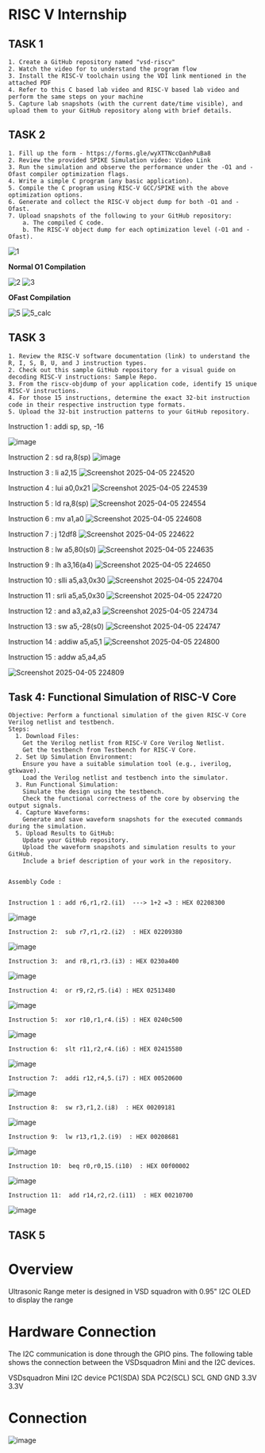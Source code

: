 # RISC V Internship 

  ## TASK 1 
    1. Create a GitHub repository named "vsd-riscv" 
    2. Watch the video for to understand the program flow 
    3. Install the RISC-V toolchain using the VDI link mentioned in the attached PDF  
    4. Refer to this C based lab video and RISC-V based lab video and perform the same steps on your machine 
    5. Capture lab snapshots (with the current date/time visible), and upload them to your GitHub repository along with brief details. 

  ## TASK 2 
    1. Fill up the form - https://forms.gle/wyXTTNccQanhPuBa8  
    2. Review the provided SPIKE Simulation video: Video Link 
    3. Run the simulation and observe the performance under the -O1 and -Ofast compiler optimization flags. 
    4. Write a simple C program (any basic application). 
    5. Compile the C program using RISC-V GCC/SPIKE with the above optimization options. 
    6. Generate and collect the RISC-V object dump for both -O1 and -Ofast. 
    7. Upload snapshots of the following to your GitHub repository: 
        a. The compiled C code. 
        b. The RISC-V object dump for each optimization level (-O1 and -Ofast). 

![1](https://github.com/user-attachments/assets/7fb467d8-8ba4-4c11-add4-a25e1f8b2b99)

**Normal O1 Compilation**

![2](https://github.com/user-attachments/assets/1b3511e4-5e8f-4479-9fbd-e6ec9d069236)
![3](https://github.com/user-attachments/assets/00fab5d7-a080-43b4-8d58-0f25d0fbb328)

**OFast Compilation**


![5](https://github.com/user-attachments/assets/47cecfc8-0e38-4bfd-9a87-855597261789)
![5_calc](https://github.com/user-attachments/assets/b27aa13d-c6ec-4c68-8b5b-b68c09dd92b6)

  ## TASK 3  
    1. Review the RISC-V software documentation (link) to understand the R, I, S, B, U, and J instruction types. 
    2. Check out this sample GitHub repository for a visual guide on decoding RISC-V instructions: Sample Repo. 
    3. From the riscv-objdump of your application code, identify 15 unique RISC-V instructions. 
    4. For those 15 instructions, determine the exact 32-bit instruction code in their respective instruction type formats. 
    5. Upload the 32-bit instruction patterns to your GitHub repository. 
    
Instruction 1   : addi sp, sp, -16  
   
![image](https://github.com/user-attachments/assets/8297e761-7d34-4ac8-bd10-ae1a04ab89ab)

    
Instruction 2     :	sd	ra,8(sp) 
    ![image](https://github.com/user-attachments/assets/f0c8655d-6b22-4c9c-8e43-8dad8aba79aa)
	
Instruction 3	    : li	a2,15 
	![Screenshot 2025-04-05 224520](https://github.com/user-attachments/assets/5f155c5b-1e4f-4beb-b00f-220a7dbc97f0)

Instruction 4	    : lui	a0,0x21 
	![Screenshot 2025-04-05 224539](https://github.com/user-attachments/assets/7c23bf27-6295-4453-abb0-4137ec475ae1)

Instruction 5	    : ld	ra,8(sp) 
	![Screenshot 2025-04-05 224554](https://github.com/user-attachments/assets/e3addf08-eb07-4d1a-b3a9-f3c45fad6479)
		
Instruction 6	    : mv	a1,a0 
	![Screenshot 2025-04-05 224608](https://github.com/user-attachments/assets/2444f236-74c0-4034-8712-f41a6558c5c1)

Instruction 7	    : j 12df8 
	![Screenshot 2025-04-05 224622](https://github.com/user-attachments/assets/33b64723-0f7c-4e1a-834e-c4ace4a4ee95)

Instruction 8	    : lw  a5,80(s0) 
	![Screenshot 2025-04-05 224635](https://github.com/user-attachments/assets/3186ccf1-3bdc-43a5-a2f7-e78e7ab1874f)

Instruction 9	    : lh a3,16(a4) 
	![Screenshot 2025-04-05 224650](https://github.com/user-attachments/assets/1a05da89-1384-4a8d-8c02-ff975a0360f8)

Instruction 10	  : slli a5,a3,0x30 
	![Screenshot 2025-04-05 224704](https://github.com/user-attachments/assets/87c951cb-16f1-4c51-bae8-289cf662c51f)

Instruction 11	  : srli  a5,a5,0x30
	![Screenshot 2025-04-05 224720](https://github.com/user-attachments/assets/92d4f6a5-a3f8-4e47-a4c8-378c706c773f)

Instruction 12	  : and  a3,a2,a3 
	![Screenshot 2025-04-05 224734](https://github.com/user-attachments/assets/d2244559-13ae-434d-900c-efa378cd6f7c)

Instruction 13	  : sw  a5,-28(s0) 
	![Screenshot 2025-04-05 224747](https://github.com/user-attachments/assets/75284f02-1cac-4923-b5ff-6874ecaf5a40)

Instruction 14	  : addiw a5,a5,1 
	![Screenshot 2025-04-05 224800](https://github.com/user-attachments/assets/6b4d0df5-852c-49cb-b578-396340189094)

Instruction 15	  : addw  a5,a4,a5

   ![Screenshot 2025-04-05 224809](https://github.com/user-attachments/assets/4f5ef5b8-9ecd-433b-8da8-850f0d155899)


 ## Task 4: Functional Simulation of RISC-V Core 

    Objective: Perform a functional simulation of the given RISC-V Core Verilog netlist and testbench. 
    Steps: 
      1. Download Files: 
        Get the Verilog netlist from RISC-V Core Verilog Netlist. 
        Get the testbench from Testbench for RISC-V Core. 
      2. Set Up Simulation Environment: 
        Ensure you have a suitable simulation tool (e.g., iverilog, gtkwave). 
        Load the Verilog netlist and testbench into the simulator. 
      3. Run Functional Simulation: 
        Simulate the design using the testbench.
        Check the functional correctness of the core by observing the output signals.
      4. Capture Waveforms:
        Generate and save waveform snapshots for the executed commands during the simulation.
      5. Upload Results to GitHub:
        Update your GitHub repository.
        Upload the waveform snapshots and simulation results to your GitHub.
        Include a brief description of your work in the repository.
 

    Assembly Code : 

    
	Instruction 1 : add r6,r1,r2.(i1)  ---> 1+2 =3 : HEX 02208300

![image](https://github.com/user-attachments/assets/93b7d80d-a80e-4cbf-960c-b6fa5ef9d6c9)

	Instruction 2:  sub r7,r1,r2.(i2)  : HEX 02209380
 ![image](https://github.com/user-attachments/assets/85a67340-1745-418c-b85e-8a810486e316)

	Instruction 3:  and r8,r1,r3.(i3) : HEX 0230a400
 ![image](https://github.com/user-attachments/assets/475a8e80-0d00-4d9d-92c4-33e1ff6d550e)


	Instruction 4:  or r9,r2,r5.(i4) : HEX 02513480
 ![image](https://github.com/user-attachments/assets/b12cdcc2-11f1-4060-bd27-9a4356666610)

	Instruction 5:  xor r10,r1,r4.(i5) : HEX 0240c500
 ![image](https://github.com/user-attachments/assets/5c80275e-7472-4d9b-aa82-49d24ab25006)

	Instruction 6:  slt r11,r2,r4.(i6) : HEX 02415580
 ![image](https://github.com/user-attachments/assets/b937067f-f18f-4039-ac28-206d00ffb048)

	Instruction 7:  addi r12,r4,5.(i7) : HEX 00520600
 ![image](https://github.com/user-attachments/assets/17caa61f-0a35-4364-934e-c1e285ed2473)

	Instruction 8:  sw r3,r1,2.(i8)  : HEX 00209181
 ![image](https://github.com/user-attachments/assets/a8e96a85-6031-4de4-b835-175d487d816b)

	Instruction 9:  lw r13,r1,2.(i9)  : HEX 00208681
 ![image](https://github.com/user-attachments/assets/6312726c-8e3e-4de7-a2f6-3888f1f96439)

	Instruction 10:  beq r0,r0,15.(i10)  : HEX 00f00002
 ![image](https://github.com/user-attachments/assets/5b235e79-e4c6-4464-b199-ead5fc46a79f)

	Instruction 11:  add r14,r2,r2.(i11)  : HEX 00210700
 ![image](https://github.com/user-attachments/assets/9d99dd25-7784-4e0f-b042-4b0042068bba)


## TASK 5
# Overview

Ultrasonic Range meter is designed in VSD squadron with 0.95" I2C OLED to display the range

# Hardware Connection

The I2C communication is done through the GPIO pins. The following table shows the connection between the VSDsquadron Mini and the I2C devices.

VSDsquadron Mini	I2C device
	PC1(SDA)	SDA
	PC2(SCL)	SCL
	GND		GND
	3.3V		3.3V	
 
 # Connection

 ![image](https://github.com/user-attachments/assets/22dbc61b-5348-4023-afe7-4a5224740f6d)



